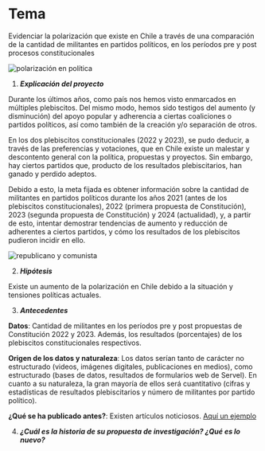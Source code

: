 # Tema 

Evidenciar la polarización que existe en Chile a través de una comparación de la cantidad de militantes en partidos políticos, en los períodos pre y post procesos constitucionales 

![polarización en política](https://redaccion.nexos.com.mx/wp-content/uploads/2022/09/polarizacion.jpg)

1. __*Explicación del proyecto*__

Durante los últimos años, como país nos hemos visto enmarcados en múltiples plebiscitos. Del mismo modo, hemos sido testigos del aumento (y disminución) del apoyo popular y adherencia a ciertas coaliciones o partidos políticos, así como también de la creación y/o separación de otros.

En los dos plebiscitos constitucionales (2022 y 2023), se pudo deducir, a través de las preferencias y votaciones, que en Chile existe un malestar y descontento general con la política, propuestas y proyectos. Sin embargo, hay ciertos partidos que, producto de los resultados plebiscitarios, han ganado y perdido adeptos. 

Debido a esto, la meta fijada es obtener información sobre la cantidad de militantes en partidos políticos durante los años 2021 (antes de los plebiscitos constitucionales), 2022 (primera propuesta de Constitución), 2023 (segunda propuesta de Constitución) y 2024 (actualidad), y, a partir de esto, intentar demostrar tendencias de aumento y reducción de adherentes a ciertos partidos, y cómo los resultados de los plebiscitos pudieron incidir en ello.

![republicano y comunista](https://static.emol.cl/emol50/Fotos/2024/03/04/file_20240304110402.jpg)

2. __*Hipótesis*__

Existe un aumento de la polarización en Chile debido a la situación y tensiones políticas actuales.

3. __*Antecedentes*__

__Datos__: Cantidad de militantes en los períodos pre y post propuestas de Constitución 2022 y 2023. Además, los resultados (porcentajes) de los plebiscitos constitucionales respectivos. 

__Origen de los datos y naturaleza__: Los datos serían tanto de carácter no estructurado (videos, imágenes digitales, publicaciones en medios), como estructurado (bases de datos, resultados de formularios web de Servel). En cuanto a su naturaleza, la gran mayoría de ellos será cuantitativo (cifras y estadísticas de resultados plebiscitarios y número de militantes por partido político). 

__¿Qué se ha publicado antes?__: Existen artículos noticiosos. [Aquí un ejemplo](https://elpais.com/chile/2023-11-23/chile-mide-sus-polarizaciones-radiografia-de-sus-grandes-diferencias-y-consensos.html)

4. __*¿Cuál es la historia de su propuesta de investigación? ¿Qué es lo nuevo?*__

